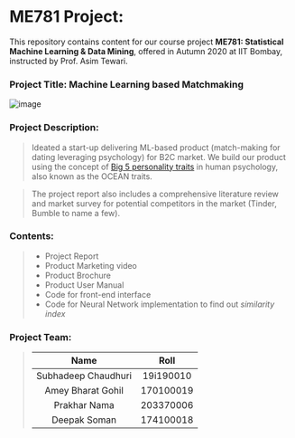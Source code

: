 # ME781 Project: 
This repository contains content for our course project **ME781: Statistical Machine Learning & Data Mining**, offered in Autumn 2020 at IIT Bombay, instructed by Prof. Asim Tewari.

### Project Title: Machine Learning based Matchmaking
![image](https://user-images.githubusercontent.com/67470059/129965194-17c2edbf-618a-4cff-a6b8-744790489d70.png)

### Project Description: 
> Ideated a start-up delivering ML-based product (match-making for dating leveraging psychology) for B2C market. 
> We build our product using the concept of [Big 5 personality traits](https://en.wikipedia.org/wiki/Big_Five_personality_traits) in human psychology, also known as the OCEAN traits. 

> The project report also includes a comprehensive literature review and market survey for potential competitors in the market (Tinder, Bumble to name a few). 
### Contents:
> - Project Report
> - Product Marketing video
> - Product Brochure
> - Product User Manual
> - Code for front-end interface
> - Code for Neural Network implementation to find out _similarity index_

### Project Team:
> | Name | Roll |
> | :---:   | :-: | 
> | Subhadeep Chaudhuri | 19i190010 |
> | Amey Bharat Gohil   | 170100019 | 
> | Prakhar Nama        | 203370006 |
> | Deepak Soman        | 174100018 |
